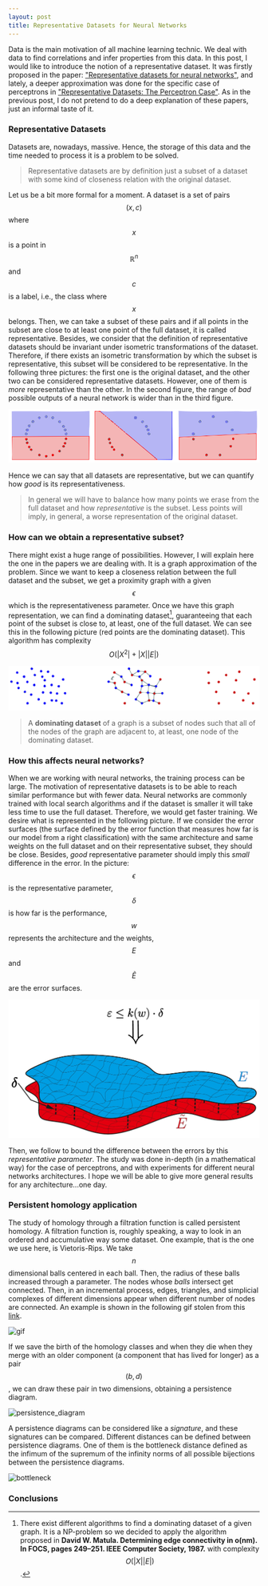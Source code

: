 ```yaml
---
layout: post
title: Representative Datasets for Neural Networks
---
```



Data is the main motivation of all machine learning technic. We deal with data to find correlations and infer properties from this data. In this post, I would like to introduce the notion of a representative dataset. It was firstly proposed in the paper: ["Representative datasets for neural networks"](http://congreso.us.es/dmd2018/wp-content/uploads/2018/05/DMD2018_paper_19.pdf), and lately, a deeper approximation was done for the specific case of perceptrons in  ["Representative Datasets: The Perceptron Case"](https://arxiv.org/abs/1903.08519). As in the previous post, I do not pretend to do a deep explanation of these papers, just an informal taste of it. 

### Representative Datasets

Datasets are, nowadays, massive. Hence, the storage of this data and the time needed to process it is a problem to be solved. 

> Representative datasets are by definition just a subset of a dataset with some kind of closeness relation with the original dataset. 

Let us be a bit more formal for a moment. A dataset is a set of pairs $$(x,c)$$ where $$x$$ is a point in $$\mathbb{R}^n$$ and $$c$$ is a label, i.e., the class where $$x$$ belongs. Then, we can take a subset of these pairs and if all points in the subset are close to at least one point of the full dataset, it is called representative. Besides, we consider that the definition of representative datasets should be invariant under isometric transformations of the dataset. Therefore, if there exists an isometric transformation by which the subset is representative, this subset will be considered to be representative. In the following three pictures: the first one is the original dataset, and the other two can be considered representative datasets. However, one of them is *more* representative than the other. In the second figure, the range of *bad* possible outputs of a neural network is wider than in the third figure.

![representative](https://raw.githubusercontent.com/EduPH/eduph.github.io/master/images/post2/representative.PNG)

Hence we can say that all datasets are representative, but we can quantify how *good* is its representativeness.

> In general we will have to balance how many points we erase from the full dataset and how *representative* is the subset. Less points will imply, in general, a worse representation of the original dataset.

### How can we obtain a representative subset?

There might exist a huge range of possibilities. However, I will explain here the one in the papers we are dealing with. It is a graph approximation of the problem. Since we want to keep a closeness relation between the full dataset and the subset, we get a proximity graph with a given $$\epsilon$$ which is the representativeness parameter. Once we have this graph representation, we can find a dominating dataset[^1], guaranteeing that each point of the subset is close to, at least, one of the full dataset. We can see this in the following picture (red points are the dominating dataset). This algorithm has complexity $$O(|X^2|+|X||E|)$$

[^1]: There exist different algorithms to find a dominating dataset of a given graph. It is a NP-problem so we decided to apply the algorithm proposed in **David W. Matula. Determining edge connectivity in o(nm). In FOCS, pages 249–251. IEEE Computer Society,
1987.** with complexity $$O(|X||E|)$$. 

![proximity](https://github.com/EduPH/eduph.github.io/blob/master/images/post2/proximity_graph.PNG?raw=true)

> A **dominating dataset** of a graph is a subset of nodes such that all of the nodes of the graph are adjacent to, at least, one node of the dominating dataset.

### How this affects neural networks?

When we are working with neural networks, the training process can be large. The motivation of representative datasets is to be able to reach similar performance but with fewer data. Neural networks are commonly trained with local search algorithms and if the dataset is smaller it will take less time to use the full dataset. Therefore, we would get faster training. We desire what is represented in the following picture. If we consider the error surfaces (the surface defined by the error function that measures how far is our model from a right classification) with the same architecture and same weights on the full dataset and on their representative subset, they should be close. Besides, *good* representative parameter should imply this *small* difference in the error. In  the picture: $$\epsilon$$ is the representative parameter, $$\delta$$ is how far is the performance, $$w$$ represents the architecture and the weights, $$E$$ and $$\tilde{E}$$ are the error surfaces.

![error_lemma](https://github.com/EduPH/eduph.github.io/blob/master/images/post2/error_lemma.PNG?raw=true)

Then, we follow to bound the difference between the errors by this *representative parameter*. The study was done in-depth (in a mathematical way) for the case of perceptrons, and with experiments for different neural networks architectures. I hope we will be able to give more general results for any architecture...one day.


### Persistent homology application

The study of homology through a filtration function is called persistent homology. A filtration function is, roughly speaking, a way to look in an ordered and accumulative way some dataset. One example, that is the one we use here, is Vietoris-Rips. We take $$n$$ dimensional balls centered in each ball. Then, the radius of these balls increased through a parameter. The nodes whose *balls* intersect get connected. Then, in an incremental process, edges, triangles, and simplicial complexes of different dimensions appear when different number of nodes are connected. An example is shown in the following gif stolen from this [link](https://aqjaffe.github.io/VRPolygons/index.html).

![gif](https://aqjaffe.github.io/VRPolygons/assets/CechFiltration.gif)

If we save the birth of the homology classes and when they die when they merge with an older component (a component that has lived for longer) as a pair $$(b,d)$$, we can draw these pair in two dimensions, obtaining a persistence diagram. 

![persistence_diagram](https://i.imgur.com/WmQPYnn.png)

A persistence diagrams can be considered like a *signature*, and these signatures can be compared. Different distances can be defined between persistence diagrams. One of them is the bottleneck distance defined as the infimum of the supremum of the infinity norms of all possible bijections between the persistence diagrams.

![bottleneck](http://gudhi.gforge.inria.fr/python/latest/_images/perturb_pd.png)



### Conclusions



